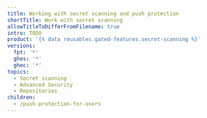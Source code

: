 ```yaml
---
title: Working with secret scanning and push protection
shortTitle: Work with secret scanning
allowTitleToDifferFromFilename: true
intro: TODO
product: '{% data reusables.gated-features.secret-scanning %}'
versions:
  fpt: '*'
  ghes: '*'
  ghec: '*'
topics:
  - Secret scanning
  - Advanced Security
  - Repositories
children:
  - /push-protection-for-users
---
```



